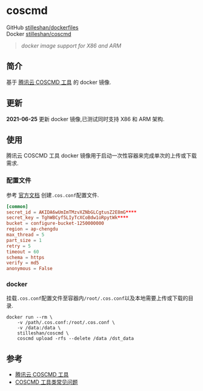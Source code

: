 # coscmd

GitHub [stilleshan/dockerfiles](https://github.com/stilleshan/dockerfiles)  
Docker [stilleshan/coscmd](https://hub.docker.com/r/stilleshan/coscmd)
> *docker image support for X86 and ARM*

## 简介
基于 [腾讯云 COSCMD 工具](https://cloud.tencent.com/document/product/436/10976) 的 docker 镜像.

## 更新
**2021-06-25** 更新 docker 镜像,已测试同时支持 X86 和 ARM 架构.

## 使用
腾讯云 COSCMD 工具 docker 镜像用于启动一次性容器来完成单次的上传或下载需求.

### 配置文件
参考 [官方文档](https://cloud.tencent.com/document/product/436/10976) 创建`.cos.conf`配置文件.
```conf
[common]
secret_id = AKIDA6wUmImTMzvXZNbGLCgtusZ2E8mG****
secret_key = TghWBCyf5LIyTcXCoBdw1oRpytWk****
bucket = configure-bucket-1250000000
region = ap-chengdu
max_thread = 5
part_size = 1
retry = 5
timeout = 60
schema = https
verify = md5
anonymous = False
```

### docker
挂载`.cos.conf`配置文件至容器内`/root/.cos.conf`以及本地需要上传或下载的目录.
```shell
docker run --rm \
    -v /path/.cos.conf:/root/.cos.conf \
    -v /data:/data \
    stilleshan/coscmd \
    coscmd upload -rfs --delete /data /dst_data
```

## 参考
- [腾讯云 COSCMD 工具](https://cloud.tencent.com/document/product/436/10976)
- [COSCMD 工具类常见问题](https://cloud.tencent.com/document/product/436/30744)

